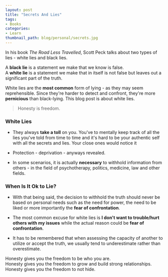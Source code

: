 ```yaml
---
layout: post
title: "Secrets And Lies"
tags:
- Books
categories:
- Learn
thumbnail_path: blog/personal/secrets.jpg
---
```


In his book *The Road Less Travelled*, Scott Peck talks about two types of lies - white lies and black lies. <br/>

A **black lie** is a statement we make that we know is false. <br/>
A **white lie** is a statement we make that in itself is not false but leaves out a significant part of the truth. <br/>

White lies are the **most common** form of lying - as they may seem reprehensible. Since they're harder to detect and confront, they're more **pernicious** than black-lying. This blog post is about white lies.

> Honesty is freedom.

### White Lies

* They always **take a toll** on you. You've to mentally keep track of all the lies you've told from time to time and it's hard to be your authentic self with all the secrets and lies. Your close ones would notice it

* Protection - deprivation - anyways revealed.

* In some scenarios, it is actually **necessary** to withhold information from others - in the field of psychotherapy, politics, medicine, law and other fields.

### When Is It Ok to Lie?

* With that being said, the decision to withhold the truth should never be based on personal needs such as the need for power, the need to be liked or more importantly the **fear of confrontation**.

* The most common excuse for white lies is **I don't want to trouble/hurt others with my issues** while the actual reason could be **fear of confrontation**.

* It has to be remembered that when assessing the capacity of another to utilize or accept the truth, we usually tend to underestimate rather than overestimate.

Honesty gives you the freedom to be who you are. <br/>
Honesty gives you the freedom to grow and build strong relationships. <br/>
Honesty gives you the freedom to not hide.